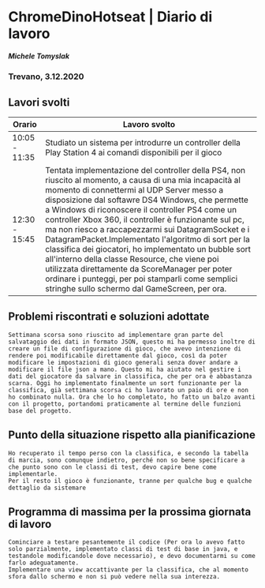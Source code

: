 

# ChromeDinoHotseat | Diario di lavoro
##### Michele Tomyslak
### Trevano, 3.12.2020

## Lavori svolti


|Orario        |Lavoro svolto                 |
|--------------|------------------------------|
|10:05 - 11:35   | Studiato un sistema per introdurre un controller della Play Station 4 ai comandi disponibili per il gioco|
|12:30 - 15:45| Tentata implementazione del controller della PS4, non riuscito al momento, a causa di una mia incapacità al momento di connettermi al UDP Server messo a disposizione dal softawre DS4 Windows, che permette a Windows di riconoscere il controller PS4 come un controller Xbox 360, il controller è funzionante sul pc, ma non riesco a  raccapezzarmi sui DatagramSocket e i DatagramPacket.Implementato l'algoritmo di sort per la classifica dei giocatori, ho implementato un bubble sort all'interno della classe Resource, che viene poi utilizzata direttamente da ScoreManager per poter ordinare i punteggi, per poi stamparli come semplici stringhe sullo schermo dal GameScreen, per ora. |


##  Problemi riscontrati e soluzioni adottate
	Settimana scorsa sono riuscito ad implementare gran parte del salvataggio dei dati in formato JSON, questo mi ha permesso inoltre di creare un file di configurazione di gioco, che avevo intenzione di rendere poi modificabile direttamente dal gioco, così da poter modificare le impostazioni di gioco generali senza dover andare a modificare il file json a mano. Questo mi ha aiutato nel gestire i dati del giocatore da salvare in classifica, che per ora è abbastanza scarna. Oggi ho implementato finalmente un sort funzionante per la classifica, già settimana scorsa ci ho lavorato un paio di ore e non ho combinato nulla. Ora che lo ho completato, ho fatto un balzo avanti con il progetto, portandomi praticamente al termine delle funzioni base del progetto.
	
	
	

##  Punto della situazione rispetto alla pianificazione
	Ho recuperato il tempo perso con la classifica, e secondo la tabella di marcia, sono comunque indietro, perché non so bene specificare a che punto sono con le classi di test, devo capire bene come implementarle.
	Per il resto il gioco è funzionante, tranne per qualche bug e qualche dettaglio da sistemare


## Programma di massima per la prossima giornata di lavoro
	
	Cominciare a testare pesantemente il codice (Per ora lo avevo fatto solo parzialmente, implementato classi di test di base in java, e testandole modificandole dove necessario), e devo documentarmi su come farlo adeguatamente.
	Implementare una view accattivante per la classifica, che al momento sfora dallo schermo e non si può vedere nella sua interezza.